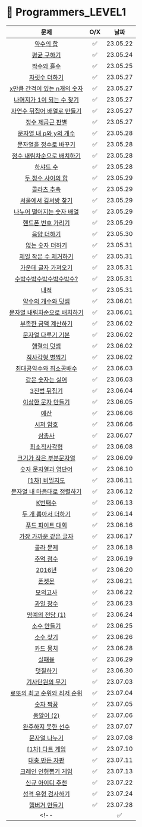 # 📖 Programmers_LEVEL1
| 문제 | O/X | 날짜 |
|:----------:|:----------:|:----------:|
| [약수의 합](https://school.programmers.co.kr/learn/courses/30/lessons/12928) | ✅ | 23.05.22 |
| [평균 구하기](https://school.programmers.co.kr/learn/courses/30/lessons/12944) | ✅ | 23.05.24 |
| [짝수와 홀수](https://school.programmers.co.kr/learn/courses/30/lessons/12937) | ✅ | 23.05.25 |
| [자릿수 더하기](https://school.programmers.co.kr/learn/courses/30/lessons/12931) | ✅ | 23.05.27 |
| [x만큼 간격이 있는 n개의 숫자](https://school.programmers.co.kr/learn/courses/30/lessons/12954) | ✅ | 23.05.27 |
| [나머지가 1이 되는 수 찾기](https://school.programmers.co.kr/learn/courses/30/lessons/87389) | ✅ | 23.05.27 |
| [자연수 뒤집어 배열로 만들기](https://school.programmers.co.kr/learn/courses/30/lessons/12932) | ✅ | 23.05.27 |
| [정수 제곱근 판별](https://school.programmers.co.kr/learn/courses/30/lessons/12934) | ✅ | 23.05.27 |
| [문자열 내 p와 y의 개수](https://school.programmers.co.kr/learn/courses/30/lessons/12916) | ✅ | 23.05.28 |
| [문자열을 정수로 바꾸기](https://school.programmers.co.kr/learn/courses/30/lessons/12925) | ✅ | 23.05.28 |
| [정수 내림차순으로 배치하기](https://school.programmers.co.kr/learn/courses/30/lessons/12933) | ✅ | 23.05.28 |
| [하샤드 수](https://school.programmers.co.kr/learn/courses/30/lessons/12947) | ✅ | 23.05.28 |
| [두 정수 사이의 합](https://school.programmers.co.kr/learn/courses/30/lessons/12912) | ✅ | 23.05.29 |
| [콜라츠 추측](https://school.programmers.co.kr/learn/courses/30/lessons/12943) | ✅ | 23.05.29 |
| [서울에서 김서방 찾기](https://school.programmers.co.kr/learn/courses/30/lessons/12919) | ✅ | 23.05.29 |
| [나누어 떨어지는 숫자 배열](https://school.programmers.co.kr/learn/courses/30/lessons/12910) | ✅ | 23.05.29 |
| [핸드폰 번호 가리기](https://school.programmers.co.kr/learn/courses/30/lessons/12948) | ✅ | 23.05.29 |
| [음양 더하기](https://school.programmers.co.kr/learn/courses/30/lessons/76501) | ✅ | 23.05.30 |
| [없는 숫자 더하기](https://school.programmers.co.kr/learn/courses/30/lessons/86051) | ✅ | 23.05.31 |
| [제일 작은 수 제거하기](https://school.programmers.co.kr/learn/courses/30/lessons/12935) | ✅ | 23.05.31 |
| [가운데 글자 가져오기](https://school.programmers.co.kr/learn/courses/30/lessons/12903) | ✅ | 23.05.31 |
| [수박수박수박수박수박수?](https://school.programmers.co.kr/learn/courses/30/lessons/12922) | ✅ | 23.05.31 |
| [내적](https://school.programmers.co.kr/learn/courses/30/lessons/70128) | ✅ | 23.05.31 |
| [약수의 개수와 덧셈](https://school.programmers.co.kr/learn/courses/30/lessons/77884) | ✅ | 23.06.01 |
| [문자열 내림차순으로 배치하기](https://school.programmers.co.kr/learn/courses/30/lessons/12917) | ✅ | 23.06.01 |
| [부족한 금액 계산하기](https://school.programmers.co.kr/learn/courses/30/lessons/82612) | ✅ | 23.06.02 |
| [문자열 다루기 기본](https://school.programmers.co.kr/learn/courses/30/lessons/12918) | ✅ | 23.06.02 |
| [행렬의 덧셈](https://school.programmers.co.kr/learn/courses/30/lessons/12950) | ✅ | 23.06.02 |
| [직사각형 별찍기](https://school.programmers.co.kr/learn/courses/30/lessons/12969) | ✅ | 23.06.02 |
| [최대공약수와 최소공배수](https://school.programmers.co.kr/learn/courses/30/lessons/12940) | ✅ | 23.06.03 |
| [같은 숫자는 싫어](https://school.programmers.co.kr/learn/courses/30/lessons/12906) | ✅ | 23.06.03 |
| [3진법 뒤집기](https://school.programmers.co.kr/learn/courses/30/lessons/68935) | ✅ | 23.06.04 |
| [이상한 문자 만들기](https://school.programmers.co.kr/learn/courses/30/lessons/12930) | ✅ | 23.06.05 |
| [예산](https://school.programmers.co.kr/learn/courses/30/lessons/12982) | ✅ | 23.06.06 |
| [시저 암호](https://school.programmers.co.kr/learn/courses/30/lessons/12926) | ✅ | 23.06.06 |
| [삼총사](https://school.programmers.co.kr/learn/courses/30/lessons/131705) | ✅ | 23.06.07 |
| [최소직사각형](https://school.programmers.co.kr/learn/courses/30/lessons/86491) | ✅ | 23.06.08 |
| [크기가 작은 부분문자열](https://school.programmers.co.kr/learn/courses/30/lessons/147355) | ✅ | 23.06.09 |
| [숫자 문자열과 영단어](https://school.programmers.co.kr/learn/courses/30/lessons/81301) | ✅ | 23.06.10 |
| [[1차] 비밀지도](https://school.programmers.co.kr/learn/courses/30/lessons/17681) | ✅ | 23.06.11 |
| [문자열 내 마음대로 정렬하기](https://school.programmers.co.kr/learn/courses/30/lessons/12915) | ✅ | 23.06.12 |
| [K번째수](https://school.programmers.co.kr/learn/courses/30/lessons/42748) | ✅ | 23.06.13 |
| [두 개 뽑아서 더하기](https://school.programmers.co.kr/learn/courses/30/lessons/68644) | ✅ | 23.06.14 |
| [푸드 파이트 대회](https://school.programmers.co.kr/learn/courses/30/lessons/134240) | ✅ | 23.06.16 |
| [가장 가까운 같은 글자](https://school.programmers.co.kr/learn/courses/30/lessons/142086) | ✅ | 23.06.17 |
| [콜라 문제](https://school.programmers.co.kr/learn/courses/30/lessons/132267) | ✅ | 23.06.18 |
| [추억 점수](https://school.programmers.co.kr/learn/courses/30/lessons/176963) | ✅ | 23.06.19 |
| [2016년](https://school.programmers.co.kr/learn/courses/30/lessons/12901) | ✅ | 23.06.20 |
| [폰켓몬](https://school.programmers.co.kr/learn/courses/30/lessons/1845) | ✅ | 23.06.21 |
| [모의고사](https://school.programmers.co.kr/learn/courses/30/lessons/42840) | ✅ | 23.06.22 |
| [과일 장수](https://school.programmers.co.kr/learn/courses/30/lessons/135808) | ✅ | 23.06.23 |
| [명예의 전당 (1)](https://school.programmers.co.kr/learn/courses/30/lessons/138477) | ✅ | 23.06.24 |
| [소수 만들기](https://school.programmers.co.kr/learn/courses/30/lessons/12977) | ✅ | 23.06.25 |
| [소수 찾기](https://school.programmers.co.kr/learn/courses/30/lessons/12921) | ✅ | 23.06.26 |
| [카드 뭉치](https://school.programmers.co.kr/learn/courses/30/lessons/159994) | ✅ | 23.06.28 |
| [실패율](https://school.programmers.co.kr/learn/courses/30/lessons/42889) | ✅ | 23.06.29 |
| [덧칠하기](https://school.programmers.co.kr/learn/courses/30/lessons/161989) | ✅ | 23.06.30 |
| [기사단원의 무기](https://school.programmers.co.kr/learn/courses/30/lessons/136798) | ✅ | 23.07.03 |
| [로또의 최고 순위와 최저 순위](https://school.programmers.co.kr/learn/courses/30/lessons/77484) | ✅ | 23.07.04 |
| [숫자 짝꿍](https://school.programmers.co.kr/learn/courses/30/lessons/131128) | ✅ | 23.07.05 |
| [옹알이 (2)](https://school.programmers.co.kr/learn/courses/30/lessons/133499) | ✅ | 23.07.06 |
| [완주하지 못한 선수](https://school.programmers.co.kr/learn/courses/30/lessons/42576) | ✅ | 23.07.07 |
| [문자열 나누기](https://school.programmers.co.kr/learn/courses/30/lessons/140108) | ✅ | 23.07.08 |
| [[1차] 다트 게임](https://school.programmers.co.kr/learn/courses/30/lessons/17682) | ✅ | 23.07.10 |
| [대충 만든 자판](https://school.programmers.co.kr/learn/courses/30/lessons/160586) | ✅ | 23.07.11 |
| [크레인 인형뽑기 게임](https://school.programmers.co.kr/learn/courses/30/lessons/64061) | ✅ | 23.07.13 |
| [신규 아이디 추천](https://school.programmers.co.kr/learn/courses/30/lessons/72410) | ✅ | 23.07.22 |
| [성격 유형 검사하기](https://school.programmers.co.kr/learn/courses/30/lessons/118666) | ✅ | 23.07.24 |
| [햄버거 만들기](https://school.programmers.co.kr/learn/courses/30/lessons/133502) | ✅ | 23.07.28 |
<!-- | []() | ✅ | 23.07.28 | -->